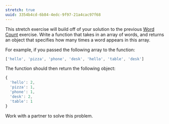 ```yaml
---
stretch: true
uuid: 3354b4cd-6b84-4edc-9f97-21a4cac97f68
---
```



This stretch exercise will build off of your solution to the previous [Word Count](/a6770ebe-6f79-435c-b1e0-34a9c7289661) exercise. Write a function that takes in an array of words, and returns an object that specifies how many times a word appears in this array.

For example, if you passed the following array to the function:

```javascript
['hello', 'pizza', 'phone', 'desk', 'hello', 'table', 'desk']
```

The function should then return the following object:

```javascript
{
  'hello': 2,
  'pizza': 1,
  'phone': 1,
  'desk': 2,
  'table': 1
}
```

Work with a partner to solve this problem.
